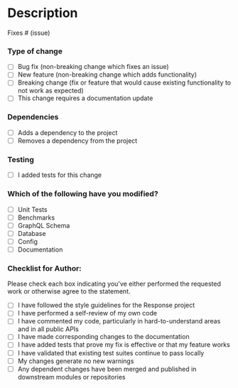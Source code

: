 # Description

<!-- Please include a description of the changes you've made below. -->


<!-- Be sure to tag the issue(s) that this this PR will close once merged. If no issue to associate, remove the line below. -->
Fixes # (issue)

### Type of change

- [ ] Bug fix (non-breaking change which fixes an issue)
- [ ] New feature (non-breaking change which adds functionality)
- [ ] Breaking change (fix or feature that would cause existing functionality to not work as expected)
- [ ] This change requires a documentation update

### Dependencies

- [ ] Adds a dependency to the project
- [ ] Removes a dependency from the project

### Testing

- [ ] I added tests for this change

### Which of the following have you modified?

- [ ] Unit Tests
- [ ] Benchmarks
- [ ] GraphQL Schema
- [ ] Database
- [ ] Config
- [ ] Documentation

### Checklist for Author:

Please check each box indicating you've either performed the requested work or otherwise agree to the statement.

- [ ] I have followed the style guidelines for the Response project
- [ ] I have performed a self-review of my own code
- [ ] I have commented my code, particularly in hard-to-understand areas and in all public APIs
- [ ] I have made corresponding changes to the documentation
- [ ] I have added tests that prove my fix is effective or that my feature works
- [ ] I have validated that existing test suites continue to pass locally
- [ ] My changes generate no new warnings
- [ ] Any dependent changes have been merged and published in downstream modules or repositories
